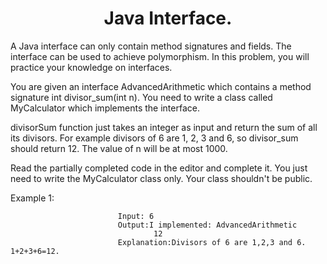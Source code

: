 <h1 align="center">Java Interface.</h1>


A Java interface can only contain method signatures and fields. The interface can be used to achieve polymorphism. In this problem, you will practice your knowledge on interfaces.

You are given an interface AdvancedArithmetic which contains a method signature int divisor_sum(int n). You need to write a class called MyCalculator which implements the interface.

divisorSum function just takes an integer as input and return the sum of all its divisors. For example divisors of 6 are 1, 2, 3 and 6, so divisor_sum should return 12. The value of n will be at most 1000.

Read the partially completed code in the editor and complete it. You just need to write the MyCalculator class only. Your class shouldn't be public.

Example 1:

                            Input: 6
                            Output:I implemented: AdvancedArithmetic
                                    12
                            Explanation:Divisors of 6 are 1,2,3 and 6. 1+2+3+6=12.



